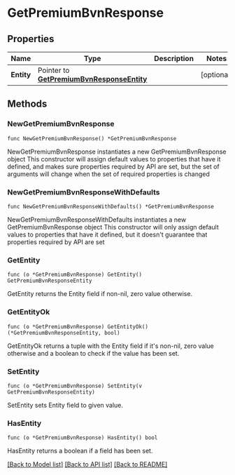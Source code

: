 # GetPremiumBvnResponse

## Properties

Name | Type | Description | Notes
------------ | ------------- | ------------- | -------------
**Entity** | Pointer to [**GetPremiumBvnResponseEntity**](GetPremiumBvnResponseEntity.md) |  | [optional] 

## Methods

### NewGetPremiumBvnResponse

`func NewGetPremiumBvnResponse() *GetPremiumBvnResponse`

NewGetPremiumBvnResponse instantiates a new GetPremiumBvnResponse object
This constructor will assign default values to properties that have it defined,
and makes sure properties required by API are set, but the set of arguments
will change when the set of required properties is changed

### NewGetPremiumBvnResponseWithDefaults

`func NewGetPremiumBvnResponseWithDefaults() *GetPremiumBvnResponse`

NewGetPremiumBvnResponseWithDefaults instantiates a new GetPremiumBvnResponse object
This constructor will only assign default values to properties that have it defined,
but it doesn't guarantee that properties required by API are set

### GetEntity

`func (o *GetPremiumBvnResponse) GetEntity() GetPremiumBvnResponseEntity`

GetEntity returns the Entity field if non-nil, zero value otherwise.

### GetEntityOk

`func (o *GetPremiumBvnResponse) GetEntityOk() (*GetPremiumBvnResponseEntity, bool)`

GetEntityOk returns a tuple with the Entity field if it's non-nil, zero value otherwise
and a boolean to check if the value has been set.

### SetEntity

`func (o *GetPremiumBvnResponse) SetEntity(v GetPremiumBvnResponseEntity)`

SetEntity sets Entity field to given value.

### HasEntity

`func (o *GetPremiumBvnResponse) HasEntity() bool`

HasEntity returns a boolean if a field has been set.


[[Back to Model list]](../README.md#documentation-for-models) [[Back to API list]](../README.md#documentation-for-api-endpoints) [[Back to README]](../README.md)


